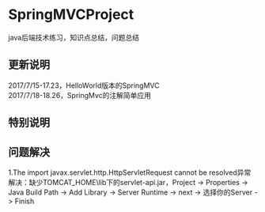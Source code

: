 # SpringMVCProject
java后端技术练习，知识点总结，问题总结
## 更新说明
2017/7/15-17.23，HelloWorld版本的SpringMVC<br>
2017/7/18-18.26，SpringMvc的注解简单应用<br>

## 特别说明


## 问题解决
1.The import javax.servlet.http.HttpServletRequest cannot be resolved异常<br>
解决：缺少TOMCAT_HOME\lib下的servlet-api.jar，Project -> Properties -> Java Build Path -> Add Library -> Server Runtime -> next -> 选择你的Server -> Finish<br>
